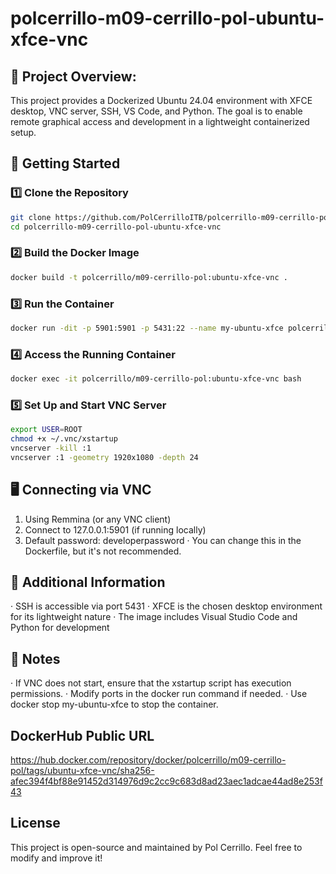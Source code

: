 # polcerrillo-m09-cerrillo-pol-ubuntu-xfce-vnc

## 📌 Project Overview:
This project provides a Dockerized Ubuntu 24.04 environment with XFCE desktop, VNC server, SSH, VS Code, and Python. The goal is to enable remote graphical access and development in a lightweight containerized setup.
## 🚀 Getting Started
### 1️⃣ Clone the Repository
```bash
git clone https://github.com/PolCerrilloITB/polcerrillo-m09-cerrillo-pol-ubuntu-xfce-vnc.git
cd polcerrillo-m09-cerrillo-pol-ubuntu-xfce-vnc
```
### 2️⃣ Build the Docker Image
```bash
docker build -t polcerrillo/m09-cerrillo-pol:ubuntu-xfce-vnc .
```
### 3️⃣ Run the Container
```bash
docker run -dit -p 5901:5901 -p 5431:22 --name my-ubuntu-xfce polcerrillo/m09-cerrillo-pol:ubuntu-xfce-vnc bash
```
### 4️⃣ Access the Running Container
```bash
docker exec -it polcerrillo/m09-cerrillo-pol:ubuntu-xfce-vnc bash
```
### 5️⃣ Set Up and Start VNC Server
```bash
export USER=ROOT
chmod +x ~/.vnc/xstartup
vncserver -kill :1
vncserver :1 -geometry 1920x1080 -depth 24
```
## 🖥️ Connecting via VNC
1. Using Remmina (or any VNC client)
2. Connect to 127.0.0.1:5901 (if running locally)
3. Default password: developerpassword
    · You can change this in the Dockerfile, but it's not recommended.

## 🔧 Additional Information
· SSH is accessible via port 5431
· XFCE is the chosen desktop environment for its lightweight nature
· The image includes Visual Studio Code and Python for development

## 📝 Notes
· If VNC does not start, ensure that the xstartup script has execution permissions.
· Modify ports in the docker run command if needed.
· Use docker stop my-ubuntu-xfce to stop the container.

## DockerHub Public URL
https://hub.docker.com/repository/docker/polcerrillo/m09-cerrillo-pol/tags/ubuntu-xfce-vnc/sha256-afec394f4bf88e91452d314976d9c2cc9c683d8ad23aec1adcae44ad8e253f43

 ## License

This project is open-source and maintained by Pol Cerrillo. Feel free to modify and improve it!
